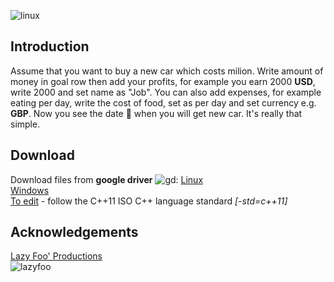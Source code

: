 ![linux](https://cloud.githubusercontent.com/assets/19840443/18059159/fffe5e30-6e17-11e6-836c-e3c4e57efec4.png)<br/>

## Introduction
Assume that you want to buy a new car which costs milion. Write amount of money in goal row then add your profits, for example you earn 2000 **USD**, write 2000 and set name as "Job".
You can also add expenses, for example eating per day, write the cost of food, set as per day and set currency e.g. **GBP**. Now you see the date :date: when you will get new car. It's really that simple.<br/>

## Download
Download files from **google driver**
![gd](https://cloud.githubusercontent.com/assets/19840443/17922425/32511f7c-69df-11e6-8915-6696f35d30bb.png):
[Linux](https://docs.google.com/uc?authuser=0&id=0B36D1JHNNqr-RVNFMlMyOWdLcFE&export=download "Linux :)")<br />
[Windows](https://docs.google.com/uc?authuser=0&id=0B36D1JHNNqr-TkxqWlFfR2Fqb2c&export=download "Windows :D")<br />
[To edit](https://docs.google.com/uc?authuser=0&id=0B36D1JHNNqr-SF9QcVBnSkE4LVE&export=download "If you want edit code -_-") - follow the C++11 ISO C++ language standard *[-std=c++11]*<br />

## Acknowledgements
[Lazy Foo' Productions](http://lazyfoo.net/tutorials/SDL/index.php "My start :)")<br/>
![lazyfoo](https://cloud.githubusercontent.com/assets/19840443/17767077/a5a911ec-652e-11e6-9679-7015c9d9aaef.png)
